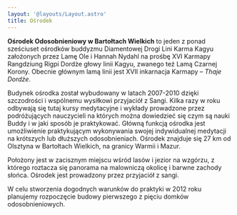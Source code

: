 ```yaml
---
layout: '@layouts/Layout.astro'
title: Ośrodek
---
```


**Ośrodek Odosobnieniowy w Bartołtach Wielkich** to jeden z ponad sześciuset ośrodków buddyzmu Diamentowej Drogi Lini Karma Kagyu założonych przez Lamę Ole i Hannah Nydahl na prośbę XVI Karmapy Rangdziung Rigpi Dordże głowy linii Kagyu, zwanego też Lamą Czarnej Korony. Obecnie głównym lamą linii jest XVII inkarnacja Karmapy &ndash; *Thaje Dordże*.

Budynek ośrodka został wybudowany w latach 2007-2010 dzięki szczodrości i wspólnemu wysiłkowi przyjaciół z Sangi. Kilka razy w roku odbywają się tutaj kursy medytacyjne i wykłady prowadzone przez podróżujących nauczycieli na których można dowiedzieć się czym są nauki Buddy i w jaki sposób je praktykować. Główną funkcją ośrodka jest umożliwienie praktykującym wykonywania swojej indywidualnej medytacji na krótszych lub dłuższych odosobnieniach. Ośrodek znajduje się 27 km od Olsztyna w Bartołtach Wielkich, na granicy Warmii i Mazur.

Położony jest w zacisznym miejscu wśród lasów i jezior na wzgórzu, z którego roztacza się panorama na malowniczą okolicę i barwne zachody słońca. Ośrodek jest prowadzony przez przyjaciół z sangi. 

W celu stworzenia dogodnych warunków do praktyki w 2012 roku planujemy rozpoczęcie budowy pierwszego z pięciu domków odosobnieniowych.
